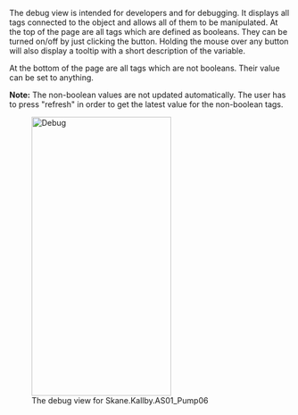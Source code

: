 The debug view is intended for developers and for debugging. It displays all tags connected to the object and allows all of them to be manipulated. At the top of the page are all tags which are defined as booleans. They can be turned on/off by just clicking the button. Holding the mouse over any button will also display a tooltip with a short description of the variable.

At the bottom of the page are all tags which are not booleans. Their value can be set to anything. 

**Note:** The non-boolean values are not updated automatically. The user has to press "refresh" in order to get the latest value for the non-boolean tags.

<figure>
    <img src="../pics/Debug.png" width="250" height="500"
         alt="Debug">
    <figcaption>The debug view for Skane.Kallby.AS01_Pump06</figcaption>
</figure>
